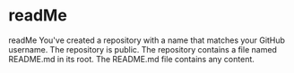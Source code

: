 # readMe
readMe
You've created a repository with a name that matches your GitHub username.
The repository is public.
The repository contains a file named README.md in its root.
The README.md file contains any content.
